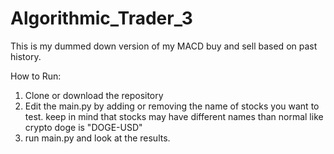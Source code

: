 # Algorithmic_Trader_3

This is my dummed down version of my MACD buy and sell based on past history.

How to Run:
 1. Clone or download the repository
 2. Edit the main.py by adding or removing the name of stocks you want to test.
 keep in mind that stocks may have different names than normal like crypto doge is "DOGE-USD"
 3. run main.py and look at the results.
